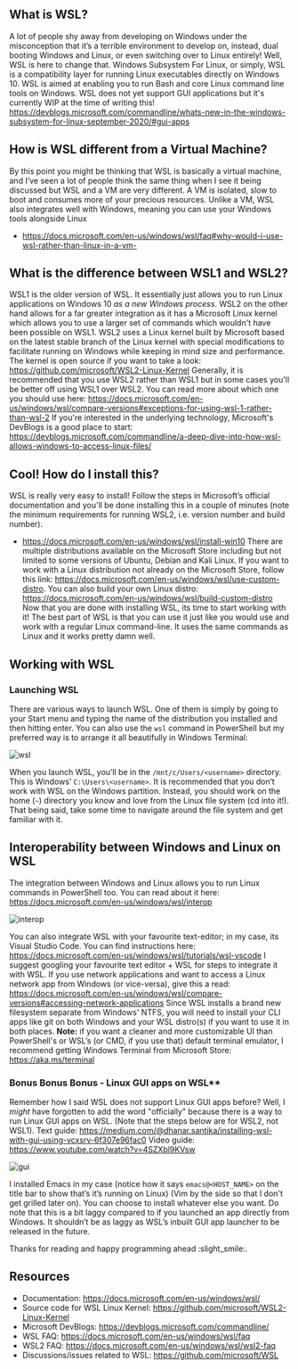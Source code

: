 ## What is WSL?

A lot of people shy away from developing on Windows under the misconception that it’s a terrible environment to develop on, instead, dual booting Windows and Linux, or even switching over to Linux entirely! 
Well, WSL is here to change that. 
Windows Subsystem For Linux, or simply, WSL is a compatibility layer for running Linux executables directly on Windows 10. WSL is aimed at enabling you to run Bash and core Linux command line tools on Windows. WSL does not yet support GUI applications but it's currently WIP at the time of writing this! https://devblogs.microsoft.com/commandline/whats-new-in-the-windows-subsystem-for-linux-september-2020/#gui-apps

## How is WSL different from a Virtual Machine?

By this point you might be thinking that WSL is basically a virtual machine, and I’ve seen a lot of people think the same thing when I see it being discussed but WSL and a VM are very different. 
A VM is isolated, slow to boot and consumes more of your precious resources. Unlike a VM, WSL also integrates well with Windows, meaning you can use your Windows tools alongside Linux
- https://docs.microsoft.com/en-us/windows/wsl/faq#why-would-i-use-wsl-rather-than-linux-in-a-vm-

## What is the difference between WSL1 and WSL2?

WSL1 is the older version of WSL. It essentially just allows you to run Linux applications on Windows 10 *as a new Windows process*. WSL2 on the other hand allows for a far greater integration as it has a Microsoft Linux kernel which allows you to use a larger set of commands which wouldn't have been possible on WSL1. 
WSL2 uses a Linux kernel built by Microsoft based on the latest stable branch of the Linux kernel with special modifications to facilitate running on Windows while keeping in mind size and performance. The kernel is open source if you want to take a look: https://github.com/microsoft/WSL2-Linux-Kernel
Generally, it is recommended that you use WSL2 rather than WSL1 but in some cases you'll be better off using WSL1 over WSL2. You can read more about which one you should use here: https://docs.microsoft.com/en-us/windows/wsl/compare-versions#exceptions-for-using-wsl-1-rather-than-wsl-2
If you're interested in the underlying technology, Microsoft's DevBlogs is a good place to start: https://devblogs.microsoft.com/commandline/a-deep-dive-into-how-wsl-allows-windows-to-access-linux-files/

## Cool! How do I install this?

WSL is really very easy to install! Follow the steps in Microsoft’s official documentation and you'll be done installing this in a couple of minutes (note the minimum requirements for running WSL2, i.e. version number and build number). 
- https://docs.microsoft.com/en-us/windows/wsl/install-win10
There are multiple distributions available on the Microsoft Store including but not limited to some versions of Ubuntu, Debian and Kali Linux. 
If you want to work with a Linux distribution not already on the Microsoft Store, follow this link: https://docs.microsoft.com/en-us/windows/wsl/use-custom-distro. You can also build your own Linux distro: https://docs.microsoft.com/en-us/windows/wsl/build-custom-distro
Now that you are done with installing WSL, its time to start working with it! The best part of WSL is that you can use it just like you would use and work with a regular Linux command-line. It uses the same commands as Linux and it works pretty damn well.

## Working with WSL

### Launching WSL

There are various ways to launch WSL. One of them is simply by going to your Start menu and typing the name of the distribution you installed and then hitting enter. You can also use the `wsl` command in PowerShell but my preferred way is to arrange it all beautifully in Windows Terminal:

![wsl](https://i.imgur.com/AbyMc6O.png)

When you launch WSL, you’ll be in the `/mnt/c/Users/<username>` directory. This is Windows’ `C:\Users\<username>`. It is recommended that you don’t work with WSL on the Windows partition. Instead, you should work on the home (`~`) directory you know and love from the Linux file system (cd into it!). That being said, take some time to navigate around the file system and get familiar with it.

## Interoperability between Windows and Linux on WSL

The integration between Windows and Linux allows you to run Linux commands in PowerShell too. You can read about it here: https://docs.microsoft.com/en-us/windows/wsl/interop

![interop](https://i.imgur.com/Uxxtyou.png)

You can also integrate WSL with your favourite text-editor; in my case, its Visual Studio Code. You can find instructions here: <https://docs.microsoft.com/en-us/windows/wsl/tutorials/wsl-vscode>
I suggest googling your favourite text editor + WSL for steps to integrate it with WSL.
If you use network applications and want to access a Linux network app from Windows (or vice-versa), give this a read: <https://docs.microsoft.com/en-us/windows/wsl/compare-versions#accessing-network-applications>
Since WSL installs a brand new filesystem separate from Windows' NTFS, you will need to install your CLI apps like git on both Windows and your WSL distro(s) if you want to use it in both places.
**Note:** if you want a cleaner and more customizable UI than PowerShell's or WSL’s (or CMD, if you use that) default terminal emulator, I recommend getting Windows Terminal from Microsoft Store: <https://aka.ms/terminal>

### Bonus Bonus Bonus - Linux GUI apps on WSL**
Remember how I said WSL does not support Linux GUI apps before? Well, I *might* have forgotten to add the word "officially" because there is a way to run Linux GUI apps on WSL. (Note that the steps below are for WSL2, not WSL1).
Text guide: <https://medium.com/@dhanar.santika/installing-wsl-with-gui-using-vcxsrv-6f307e96fac0>
Video guide: <https://www.youtube.com/watch?v=4SZXbl9KVsw>

![gui](https://i.imgur.com/yD0hk9R.gif)

I installed Emacs in my case (notice how it says `emacs@<HOST_NAME>` on the title bar to show that’s it’s running on Linux) (Vim by the side so that I don't get grilled later on). You can choose to install whatever else you want. Do note that this is a bit laggy compared to if you launched an app directly from Windows. It shouldn’t be as laggy as WSL’s inbuilt GUI app launcher to be released in the future.

Thanks for reading and happy programming ahead :slight_smile:.

## Resources

- Documentation: <https://docs.microsoft.com/en-us/windows/wsl/>
- Source code for WSL Linux Kernel: <https://github.com/microsoft/WSL2-Linux-Kernel>
- Microsoft DevBlogs: <https://devblogs.microsoft.com/commandline/>
- WSL FAQ: <https://docs.microsoft.com/en-us/windows/wsl/faq>
- WSL2 FAQ: <https://docs.microsoft.com/en-us/windows/wsl/wsl2-faq>
- Discussions/issues related to WSL: <https://github.com/microsoft/WSL>